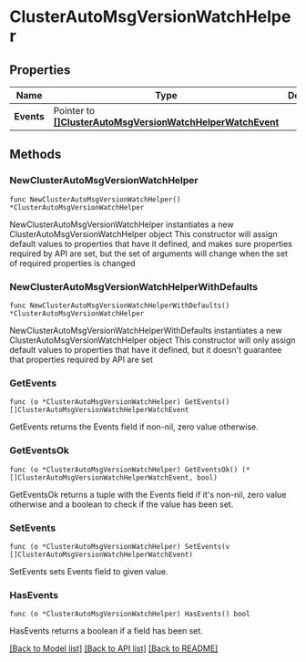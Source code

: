 # ClusterAutoMsgVersionWatchHelper

## Properties

Name | Type | Description | Notes
------------ | ------------- | ------------- | -------------
**Events** | Pointer to [**[]ClusterAutoMsgVersionWatchHelperWatchEvent**](ClusterAutoMsgVersionWatchHelperWatchEvent.md) |  | [optional] 

## Methods

### NewClusterAutoMsgVersionWatchHelper

`func NewClusterAutoMsgVersionWatchHelper() *ClusterAutoMsgVersionWatchHelper`

NewClusterAutoMsgVersionWatchHelper instantiates a new ClusterAutoMsgVersionWatchHelper object
This constructor will assign default values to properties that have it defined,
and makes sure properties required by API are set, but the set of arguments
will change when the set of required properties is changed

### NewClusterAutoMsgVersionWatchHelperWithDefaults

`func NewClusterAutoMsgVersionWatchHelperWithDefaults() *ClusterAutoMsgVersionWatchHelper`

NewClusterAutoMsgVersionWatchHelperWithDefaults instantiates a new ClusterAutoMsgVersionWatchHelper object
This constructor will only assign default values to properties that have it defined,
but it doesn't guarantee that properties required by API are set

### GetEvents

`func (o *ClusterAutoMsgVersionWatchHelper) GetEvents() []ClusterAutoMsgVersionWatchHelperWatchEvent`

GetEvents returns the Events field if non-nil, zero value otherwise.

### GetEventsOk

`func (o *ClusterAutoMsgVersionWatchHelper) GetEventsOk() (*[]ClusterAutoMsgVersionWatchHelperWatchEvent, bool)`

GetEventsOk returns a tuple with the Events field if it's non-nil, zero value otherwise
and a boolean to check if the value has been set.

### SetEvents

`func (o *ClusterAutoMsgVersionWatchHelper) SetEvents(v []ClusterAutoMsgVersionWatchHelperWatchEvent)`

SetEvents sets Events field to given value.

### HasEvents

`func (o *ClusterAutoMsgVersionWatchHelper) HasEvents() bool`

HasEvents returns a boolean if a field has been set.


[[Back to Model list]](../README.md#documentation-for-models) [[Back to API list]](../README.md#documentation-for-api-endpoints) [[Back to README]](../README.md)


